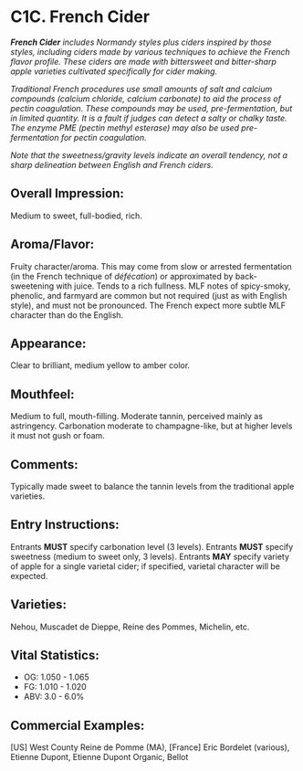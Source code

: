 # C1C. French Cider

_**French Cider** includes Normandy styles plus ciders inspired by those styles, including ciders made by various techniques to achieve the French flavor profile. These ciders are made with bittersweet and bitter-sharp apple varieties cultivated specifically for cider making._

_Traditional French procedures use small amounts of salt and calcium compounds (calcium chloride, calcium carbonate) to aid the process of pectin coagulation. These compounds may be used, pre-fermentation, but in limited quantity. It is a fault if judges can detect a salty or chalky taste. The enzyme PME (pectin methyl esterase) may also be used pre-fermentation for pectin coagulation._

_Note that the sweetness/gravity levels indicate an overall tendency, not a sharp delineation between English and French ciders._

## Overall Impression: 

Medium to sweet, full-bodied, rich.

## Aroma/Flavor: 

Fruity character/aroma. This may come from slow or arrested fermentation (in the French technique of _défécation_) or approximated by back-sweetening with juice. Tends to a rich fullness. MLF notes of spicy-smoky, phenolic, and farmyard are common but not required (just as with English style), and must not be pronounced. The French expect more subtle MLF character than do the English.

## Appearance: 

Clear to brilliant, medium yellow to amber color.

## Mouthfeel: 

Medium to full, mouth-filling. Moderate tannin, perceived mainly as astringency. Carbonation moderate to champagne-like, but at higher levels it must not gush or foam.

## Comments: 

Typically made sweet to balance the tannin levels from the traditional apple varieties.

## Entry Instructions: 

Entrants **MUST** specify carbonation level (3 levels). Entrants **MUST** specify sweetness (medium to sweet only, 3 levels). Entrants **MAY** specify variety of apple for a single varietal cider; if specified, varietal character will be expected.

## Varieties: 

Nehou, Muscadet de Dieppe, Reine des Pommes, Michelin, etc.

## Vital Statistics:	
- OG:	1.050 - 1.065 
- FG:	1.010 - 1.020
- ABV:	3.0 - 6.0%

## Commercial Examples: 

[US] West County Reine de Pomme (MA), [France] Eric Bordelet (various), Etienne Dupont, Etienne Dupont Organic, Bellot
